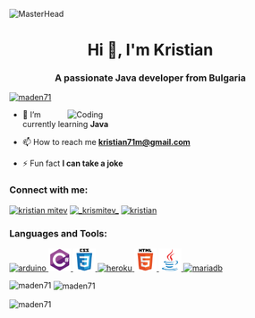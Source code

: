 ![MasterHead]([https://cutewallpaper.org/27/black-and-red-gif-wallpaper/erica-anderson-%E2%80%94-red-blood-cells-you-can-get-this-gif-as-a-phone.gif])
<h1 align="center">Hi 👋, I'm Kristian</h1>
<h3 align="center">A passionate Java developer from Bulgaria</h3>

<p align="left"> <a href="https://github.com/ryo-ma/github-profile-trophy"><img src="https://github-profile-trophy.vercel.app/?username=maden71" alt="maden71" /></a> </p>
<img align="right" alt="Coding" width="400" src="https://media.giphy.com/media/aFUFxlPXQ3FlTssVoP/giphy.gif">

- 🌱 I’m currently learning **Java**

- 📫 How to reach me **kristian71m@gmail.com**

- ⚡ Fun fact **I can take a joke**

<h3 align="left">Connect with me:</h3>
<p align="left">
<a href="https://fb.com/kristian mitev" target="blank"><img align="center" src="https://raw.githubusercontent.com/rahuldkjain/github-profile-readme-generator/master/src/images/icons/Social/facebook.svg" alt="kristian mitev" height="30" width="40" /></a>
<a href="https://instagram.com/_krismitev_" target="blank"><img align="center" src="https://raw.githubusercontent.com/rahuldkjain/github-profile-readme-generator/master/src/images/icons/Social/instagram.svg" alt="_krismitev_" height="30" width="40" /></a>
<a href="https://www.youtube.com/channel/UC3gyAabSdSDdZcmcNy5uT7g" target="blank"><img align="center" src="https://raw.githubusercontent.com/rahuldkjain/github-profile-readme-generator/master/src/images/icons/Social/youtube.svg" alt="kristian" height="30" width="40" /></a>
</p>

<h3 align="left">Languages and Tools:</h3>
<p align="left"> <a href="https://www.arduino.cc/" target="_blank" rel="noreferrer"> <img src="https://cdn.worldvectorlogo.com/logos/arduino-1.svg" alt="arduino" width="40" height="40"/> </a> <a href="https://www.w3schools.com/cs/" target="_blank" rel="noreferrer"> <img src="https://raw.githubusercontent.com/devicons/devicon/master/icons/csharp/csharp-original.svg" alt="csharp" width="40" height="40"/> </a> <a href="https://www.w3schools.com/css/" target="_blank" rel="noreferrer"> <img src="https://raw.githubusercontent.com/devicons/devicon/master/icons/css3/css3-original-wordmark.svg" alt="css3" width="40" height="40"/> </a> <a href="https://heroku.com" target="_blank" rel="noreferrer"> <img src="https://www.vectorlogo.zone/logos/heroku/heroku-icon.svg" alt="heroku" width="40" height="40"/> </a> <a href="https://www.w3.org/html/" target="_blank" rel="noreferrer"> <img src="https://raw.githubusercontent.com/devicons/devicon/master/icons/html5/html5-original-wordmark.svg" alt="html5" width="40" height="40"/> </a> <a href="https://www.java.com" target="_blank" rel="noreferrer"> <img src="https://raw.githubusercontent.com/devicons/devicon/master/icons/java/java-original.svg" alt="java" width="40" height="40"/> </a> <a href="https://mariadb.org/" target="_blank" rel="noreferrer"> <img src="https://www.vectorlogo.zone/logos/mariadb/mariadb-icon.svg" alt="mariadb" width="40" height="40"/> </a> </p>

<p><img align="left" src="https://github-readme-stats.vercel.app/api/top-langs?username=maden71&show_icons=true&locale=en&layout=compact" alt="maden71" /></p>

<p>&nbsp;<img align="center" src="https://github-readme-stats.vercel.app/api?username=maden71&show_icons=true&locale=en" alt="maden71" /></p>

<p><img align="center" src="https://github-readme-streak-stats.herokuapp.com/?user=maden71&" alt="maden71" /></p>
